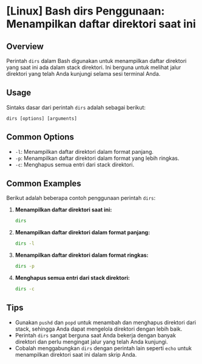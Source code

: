 # [Linux] Bash dirs Penggunaan: Menampilkan daftar direktori saat ini

## Overview
Perintah `dirs` dalam Bash digunakan untuk menampilkan daftar direktori yang saat ini ada dalam stack direktori. Ini berguna untuk melihat jalur direktori yang telah Anda kunjungi selama sesi terminal Anda.

## Usage
Sintaks dasar dari perintah `dirs` adalah sebagai berikut:

```
dirs [options] [arguments]
```

## Common Options
- `-l`: Menampilkan daftar direktori dalam format panjang.
- `-p`: Menampilkan daftar direktori dalam format yang lebih ringkas.
- `-c`: Menghapus semua entri dari stack direktori.

## Common Examples
Berikut adalah beberapa contoh penggunaan perintah `dirs`:

1. **Menampilkan daftar direktori saat ini:**
   ```bash
   dirs
   ```

2. **Menampilkan daftar direktori dalam format panjang:**
   ```bash
   dirs -l
   ```

3. **Menampilkan daftar direktori dalam format ringkas:**
   ```bash
   dirs -p
   ```

4. **Menghapus semua entri dari stack direktori:**
   ```bash
   dirs -c
   ```

## Tips
- Gunakan `pushd` dan `popd` untuk menambah dan menghapus direktori dari stack, sehingga Anda dapat mengelola direktori dengan lebih baik.
- Perintah `dirs` sangat berguna saat Anda bekerja dengan banyak direktori dan perlu mengingat jalur yang telah Anda kunjungi.
- Cobalah menggabungkan `dirs` dengan perintah lain seperti `echo` untuk menampilkan direktori saat ini dalam skrip Anda.